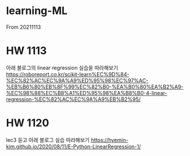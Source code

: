 # learning-ML
From 20211113

# HW 1113
아래 블로그의 linear regression 실습을 따라해보기
https://roboreport.co.kr/scikit-learn%EC%9D%84-%EC%82%AC%EC%9A%A9%ED%95%98%EC%97%AC-%EB%B6%80%EB%8F%99%EC%82%B0-%EA%B0%80%EA%B2%A9-%EC%98%88%EC%B8%A1%ED%95%98%EA%B8%B0-4-linear-regression-%EC%82%AC%EC%9A%A9%EB%B2%95/

# HW 1120
lec3 듣고 아래 블로그 실습 따라해보기
https://hyemin-kim.github.io/2020/08/11/E-Python-LinearRegression-1/
